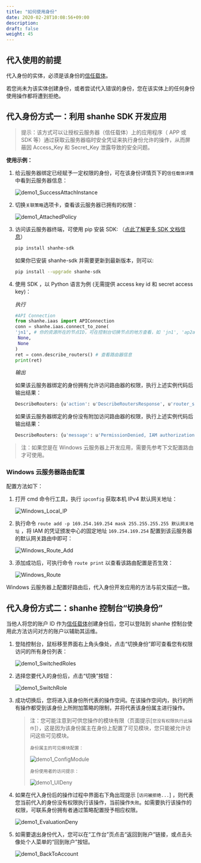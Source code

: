 ```yaml
---
title: "如何使用身份"
date: 2020-02-28T10:08:56+09:00
description: 
draft: false
weight: 45
---
```


## 代入使用的前提

代入身份的实体，必须是该身份的[信任载体](../../faq/principal)。

若您尚未为该实体创建身份，或者尝试代入错误的身份，您在该实体上的任何身份使用操作都将遭到拒绝。

## 代入身份方式一：利用 shanhe SDK 开发应用

> 提示：该方式可以让授权云服务器（信任载体）上的应用程序（ APP 或 SDK 等）通过获取云服务器临时安全凭证来执行身份允许的操作，从而屏蔽因 Access_Key 和 Secret_Key 泄露导致的安全问题。

**使用示例：**

1. 给云服务器绑定已经赋予一定权限的身份，可在该身份详情页下的`信任载体详情`中看到云服务器信息：

   ![demo1_SuccessAttachInstance](../../_images/demo1_SuccessAttachInstance.png)

2. 切换`关联策略`选项卡，查看该云服务器已拥有的权限：

    ![demo1_AttachedPolicy](../../_images/demo1_AttachedPolicy.png)

3. 访问该云服务器终端，可使用 pip 安装 SDK: （[点此了解更多 SDK 文档信息](https://docsv3.shanhe.com/development_docs/sdk/)）

   ```bash
   pip install shanhe-sdk
   ```

   如果你已安装 shanhe-sdk 并需要更新到最新版本，则可以:

   ```bash
   pip install --upgrade shanhe-sdk
   ```

4. 使用 SDK ，以 Python 语言为例 (无需提供 access key id 和 secret access key)：

    *执行*

    ```python
    #API Connection
    from shanhe.iaas import APIConnection
    conn = shanhe.iaas.connect_to_zone(
    'jn1', # 你的资源所在的节点ID，可在控制台切换节点的地方查看，如 'jn1', 'ap2a', 'gd2' 等
     None,
     None
    )
    ret = conn.describe_routers() # 查看路由器信息
    print(ret)
    ```

    *输出*

    如果该云服务器绑定的身份拥有允许访问路由器的权限，执行上述实例代码后输出结果：

    ```bash
    DescribeRouters: {u'action': u'DescribeRoutersResponse', u'router_set': [...], u'ret_code': 0, u'total_count': 1}
    ```

   如果该云服务器绑定的身份没有附加访问路由器的权限，执行上述实例代码后输出结果：

    ```bash
    DescribeRouters: {u'message': u'PermissionDenied, IAM authorization evaluate deny', u'ret_code': 1400}
    ```

> 注：如果您是在 Windows 云服务器上开发应用，需要先参考下文配置路由才可使用。

### Windows 云服务器路由配置

配置方法如下：

1. 打开 cmd 命令行工具，执行 `ipconfig` 获取本机 IPv4 默认网关地址：

    ![Windows_Local_IP](../../_images/win_local_ip.png)

2. 执行命令 `route add -p 169.254.169.254 mask 255.255.255.255 默认网关地址` ，将 IAM 的凭证颁发中心的固定地址 `169.254.169.254` 配置到该云服务器的默认网关路由中即可：

    ![Windows_Route_Add](../../_images/win_route_add.png)

3. 添加成功后，可执行命令 `route print` 以查看该路由配置是否生效：

    ![Windows_Route](../../_images/win_route.png)

Windows 云服务器上配置好路由后，代入身份开发应用的方法与前文描述一致。

## 代入身份方式二：shanhe 控制台“切换身份”

当他人将您的账户 ID 作为[信任载体](../../faq/principal)创建身份后，您可以登陆到 shanhe 控制台使用此方法访问对方的账户以辅助其运维。

1. 登陆控制台，鼠标移至界面右上角头像处，点击“切换身份”即可查看您有权限访问的所有身份列表：

    ![demo1_SwitchedRoles](../../_images/demo1_SwitchedRoles.png)

2. 选择您要代入的身份后，点击“切换”按钮：

    ![demo1_SwitchRole](../../_images/demo1_SwitchRole.png)

3. 成功切换后，您将进入该身份所代表的操作空间。在该操作空间内，执行的所有操作都受到该身份上所附加策略的限制，并将代表该身份属主进行操作。

    > 注：您可能注意到可供您操作的模块有限（页面提示[`您没有权限执行此操作`]），这是因为该身份属主在身份上配置了可见模块，您只能被允许访问这些可见模块。
    >
    > `身份属主的可见模块配置：`
    >
    > ![demo1_ConfigModule](../../_images/demo1_ConfigModule.png)
    >
    > `身份使用者的访问提示：`
    >
    > ![demo1_UIDeny](../../_images/demo1_UIDeny.png)

4. 如果在代入身份后的操作过程中界面右下角出现提示 [`访问被拒绝...`] ，则代表您当前代入的身份没有权限执行该操作，当前操作`失败`。如需要执行该操作的权限，可联系身份拥有者通过策略配置授予相应权限。

    ![demo1_EvaluationDeny](../../_images/demo1_EvaluationDeny.png)

5. 如需要退出身份代入，您可以在“工作台”页点击“返回到账户”链接，或点击头像处个人菜单的“回到账户”按钮。

    ![demo1_BackToAccount](../../_images/demo1_BackToAccount.png)
